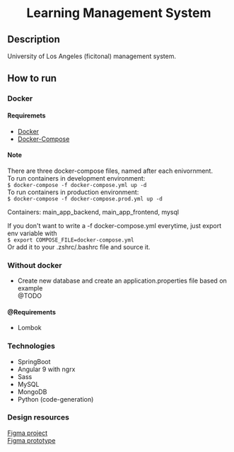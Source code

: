 <h1 align="center">Learning Management System</h1>

## Description

University of Los Angeles (ficitonal) management system.

## How to run

### Docker

#### Requiremets

- [Docker](https://docs.docker.com/get-docker/)
- [Docker-Compose](https://docs.docker.com/compose/install/)

#### Note

There are three docker-compose files, named after each enivornment.<br>
To run containers in development environment:
<br>
`$ docker-compose -f docker-compose.yml up -d`<br>
To run containers in production environment: <br>
`$ docker-compose -f docker-compose.prod.yml up -d`<br>

Containers: main_app_backend, main_app_frontend, mysql

If you don't want to write a -f docker-compose.yml everytime, just export env variable with<br>
`$ export COMPOSE_FILE=docker-compose.yml` <br>
Or add it to your .zshrc/.bashrc file and source it.

### Without docker

- Create new database and create an application.properties file based on example<br>
  @TODO

#### @Requirements

- Lombok

### Technologies

- SpringBoot
- Angular 9 with ngrx
- Sass
- MySQL
- MongoDB
- Python (code-generation)

### Design resources

[Figma project](https://www.figma.com/file/qc1DDLrPyskpR015t6c3Q1/University-of-Los-Angeles-LMS?node-id=0%3A1) <br>
[Figma prototype](https://www.figma.com/proto/qc1DDLrPyskpR015t6c3Q1/University-of-Los-Angeles-LMS?node-id=0%3A1)
